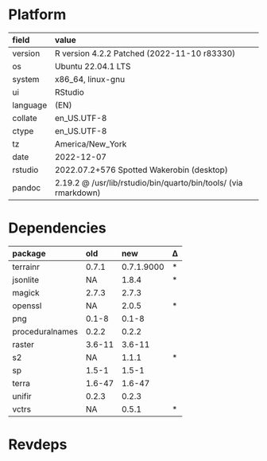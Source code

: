 # Platform

|field    |value                                                           |
|:--------|:---------------------------------------------------------------|
|version  |R version 4.2.2 Patched (2022-11-10 r83330)                     |
|os       |Ubuntu 22.04.1 LTS                                              |
|system   |x86_64, linux-gnu                                               |
|ui       |RStudio                                                         |
|language |(EN)                                                            |
|collate  |en_US.UTF-8                                                     |
|ctype    |en_US.UTF-8                                                     |
|tz       |America/New_York                                                |
|date     |2022-12-07                                                      |
|rstudio  |2022.07.2+576 Spotted Wakerobin (desktop)                       |
|pandoc   |2.19.2 @ /usr/lib/rstudio/bin/quarto/bin/tools/ (via rmarkdown) |

# Dependencies

|package         |old    |new        |Δ  |
|:---------------|:------|:----------|:--|
|terrainr        |0.7.1  |0.7.1.9000 |*  |
|jsonlite        |NA     |1.8.4      |*  |
|magick          |2.7.3  |2.7.3      |   |
|openssl         |NA     |2.0.5      |*  |
|png             |0.1-8  |0.1-8      |   |
|proceduralnames |0.2.2  |0.2.2      |   |
|raster          |3.6-11 |3.6-11     |   |
|s2              |NA     |1.1.1      |*  |
|sp              |1.5-1  |1.5-1      |   |
|terra           |1.6-47 |1.6-47     |   |
|unifir          |0.2.3  |0.2.3      |   |
|vctrs           |NA     |0.5.1      |*  |

# Revdeps

